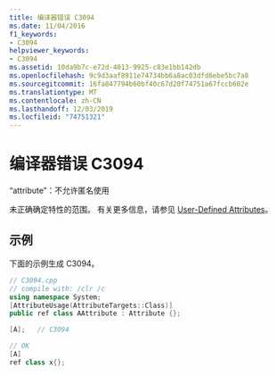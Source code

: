 ```yaml
---
title: 编译器错误 C3094
ms.date: 11/04/2016
f1_keywords:
- C3094
helpviewer_keywords:
- C3094
ms.assetid: 10da9b7c-e72d-4013-9925-c83e1bb142db
ms.openlocfilehash: 9c9d3aaf8911e74734bb6a8ac03dfd6ebe5bc7a8
ms.sourcegitcommit: 16fa847794b60bf40c67d20f74751a67fccb602e
ms.translationtype: MT
ms.contentlocale: zh-CN
ms.lasthandoff: 12/03/2019
ms.locfileid: "74751321"
---
```

# <a name="compiler-error-c3094"></a>编译器错误 C3094

“attribute”：不允许匿名使用

未正确确定特性的范围。  有关更多信息，请参见 [User-Defined Attributes](../../extensions/user-defined-attributes-cpp-component-extensions.md)。

## <a name="example"></a>示例

下面的示例生成 C3094。

```cpp
// C3094.cpp
// compile with: /clr /c
using namespace System;
[AttributeUsage(AttributeTargets::Class)]
public ref class AAttribute : Attribute {};

[A];   // C3094

// OK
[A]
ref class x{};
```
